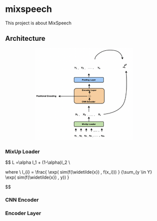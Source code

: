 # mixspeech
This project is about MixSpeech 


## Architecture

<p align="center">
<img src="./input/archi.png"  width="312" height="297">
</p>


### MixUp Loader 
$$
L =\alpha l_1 + (1-\alpha)l_2 \\

where \\ l_{i} = \frac{ \exp( sim(f(\widetilde{x}) , f(x_i)))  } {\sum_{y \in Y}  \exp( sim(f(\widetilde{x}) , y)) }

$$


### CNN Encoder 



### Encoder Layer

 